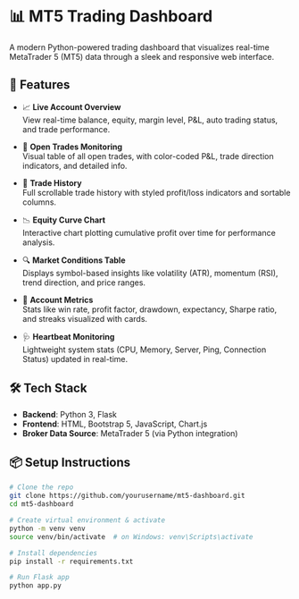 # 📊 MT5 Trading Dashboard

A modern Python-powered trading dashboard that visualizes real-time MetaTrader 5 (MT5) data through a sleek and responsive web interface.


## 🚀 Features

- 📈 **Live Account Overview**  
  View real-time balance, equity, margin level, P&L, auto trading status, and trade performance.

- 💼 **Open Trades Monitoring**  
  Visual table of all open trades, with color-coded P&L, trade direction indicators, and detailed info.

- 📜 **Trade History**  
  Full scrollable trade history with styled profit/loss indicators and sortable columns.

- 📉 **Equity Curve Chart**  
  Interactive chart plotting cumulative profit over time for performance analysis.

- 🔍 **Market Conditions Table**  
  Displays symbol-based insights like volatility (ATR), momentum (RSI), trend direction, and price ranges.

- 🧠 **Account Metrics**  
  Stats like win rate, profit factor, drawdown, expectancy, Sharpe ratio, and streaks visualized with cards.

- 🩺 **Heartbeat Monitoring**  
  Lightweight system stats (CPU, Memory, Server, Ping, Connection Status) updated in real-time.

## 🛠️ Tech Stack

- **Backend**: Python 3, Flask
- **Frontend**: HTML, Bootstrap 5, JavaScript, Chart.js
- **Broker Data Source**: MetaTrader 5 (via Python integration)

## 📦 Setup Instructions

```bash
# Clone the repo
git clone https://github.com/yourusername/mt5-dashboard.git
cd mt5-dashboard

# Create virtual environment & activate
python -m venv venv
source venv/bin/activate  # on Windows: venv\Scripts\activate

# Install dependencies
pip install -r requirements.txt

# Run Flask app
python app.py
